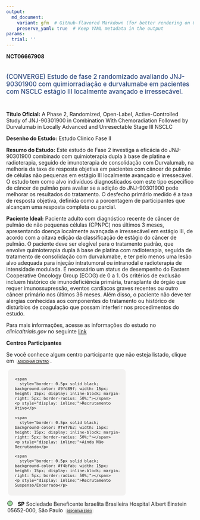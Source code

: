 ```yaml
---
output: 
  md_document:
    variant: gfm  # GitHub-flavored Markdown (for better rendering on GitHub)
    preserve_yaml: true  # Keep YAML metadata in the output
params:
  trial: ''
---
```


<script async src="https://scripts.simpleanalyticscdn.com/latest.js"></script>

**NCT06667908**

<div style="padding: 5px 5px 5px 0px; font-size: 1.20em; font-weight: 500; color: #2E4A7F; text-align: left; margin-bottom: 20px">

(CONVERGE) Estudo de fase 2 randomizado avaliando JNJ-90301900 com
quimiorradiação e durvalumabe em pacientes com NSCLC estágio III
localmente avançado e irressecável.

</div>

**Título Oficial:** A Phase 2, Randomized, Open-Label, Active-Controlled
Study of JNJ-90301900 in Combination With Chemoradiation Followed by
Durvalumab in Locally Advanced and Unresectable Stage III NSCLC

**Desenho do Estudo:** Estudo Clinico Fase II

**Resumo do Estudo:** Este estudo de Fase 2 investiga a eficácia do
JNJ-90301900 combinado com quimioterapia dupla à base de platina e
radioterapia, seguido de imunoterapia de consolidação com Durvalumab, na
melhoria da taxa de resposta objetiva em pacientes com câncer de pulmão
de células não pequenas em estágio III localmente avançado e
irressecável. O estudo tem como alvo indivíduos diagnosticados com este
tipo específico de câncer de pulmão para avaliar se a adição do
JNJ-90301900 pode melhorar os resultados do tratamento. O desfecho
primário medido é a taxa de resposta objetiva, definida como a
porcentagem de participantes que alcançam uma resposta completa ou
parcial.

**Paciente Ideal:** Paciente adulto com diagnóstico recente de câncer de
pulmão de não pequenas células (CPNPC) nos últimos 3 meses, apresentando
doença localmente avançada e irressecável em estágio III, de acordo com
a oitava edição da classificação de estágio do câncer de pulmão. O
paciente deve ser elegível para o tratamento padrão, que envolve
quimioterapia dupla à base de platina com radioterapia, seguida de
tratamento de consolidação com durvalumabe, e ter pelo menos uma lesão
alvo adequada para injeção intratumoral ou intranodal e radioterapia de
intensidade modulada. É necessário um status de desempenho do Eastern
Cooperative Oncology Group (ECOG) de 0 a 1. Os critérios de exclusão
incluem histórico de imunodeficiência primária, transplante de órgão que
requer imunossupressão, eventos cardíacos graves recentes ou outro
câncer primário nos últimos 36 meses. Além disso, o paciente não deve
ter alergias conhecidas aos componentes do tratamento ou histórico de
distúrbios de coagulação que possam interferir nos procedimentos do
estudo.

Para mais informações, acesse as informações do estudo no
*clinicaltrials.gov* no seguinte
[link](https://clinicaltrials.gov/ct2/show/NCT06667908)

**Centros Participantes**

Se você conhece algum centro participante que não esteja listado, clique
em
<span style="color: #2E4A7F; margin-left: 2px; padding: 4px; background-color: #f3f2f1; border-radius: 8px; font-weight: 500; font-size: 0.6em"><a
href="https://cancertrialsbr.shinyapps.io/formsapp?study_nct_id=NCT06667908&amp;location_id=N%2FA&amp;location_full_name=N%2FA&amp;form_type=Adicionar%20Centro"
target="_blank">ADICIONAR CENTRO</a></span>.

<div style="margin-bottom: 8px; margin-left: 5px; padding: 8px; max-width: 300px; background-color: #f3f2f1; border-radius: 8px; font-size: 0.9em">

<div style="margin-left: 10px;">

    <span 
      style="border: 0.5px solid black; background-color: #9fd89f; width: 15px; height: 15px; display: inline-block; margin-right: 5px; border-radius: 50%;"></span>
    <p style="display: inline;">Recrutamento Ativo</p>

</div>

<div style="margin-left: 10px;">

    <span 
      style="border: 0.5px solid black; background-color: #fef7b2; width: 15px; height: 15px; display: inline-block; margin-right: 5px; border-radius: 50%;"></span>
    <p style="display: inline;">Ainda Não Recrutando</p>

</div>

<div style="margin-left: 10px;">

    <span 
      style="border: 0.5px solid black; background-color: #f4bfab; width: 15px; height: 15px; display: inline-block; margin-right: 5px; border-radius: 50%;"></span>
    <p style="display: inline;">Recrutamento Suspenso/Encerrado</p>

</div>

</div>

<div style="margin: 3px;">

<span style="border: 0.5px solid black; display: inline-block; width: 12px; height: 12px; border-radius: 50%; margin-right: 10px; padding-bottom: 0px; background-color: #9fd89f;"></span>
<b>SP</b> Sociedade Beneficente Israelita Brasileira Hospital Albert
Einstein 05652-000, São Paulo
<span style="color: #2E4A7F; margin-left: 2px; padding: 4px; background-color: #f3f2f1; border-radius: 8px; font-weight: 500; font-size: 0.6em"><a
href="https://cancertrialsbr.shinyapps.io/formsapp?study_nct_id=NCT06667908&amp;location_id=SOCIEDADEBENEFICENTEISRAELITABRASILEIRAHOSPITALALBERTEINSTEINSAOPAULO05651901BRAZIL&amp;location_full_name=Sociedade%20Beneficente%20Israelita%20Brasileira%20Hospital%20Albert%20Einstein%2C%2005652-000%2C%20S%C3%A3o%20Paulo&amp;form_type=Reportar%20Erro"
target="_blank">REPORTAR ERRO</a></span>

</div>
